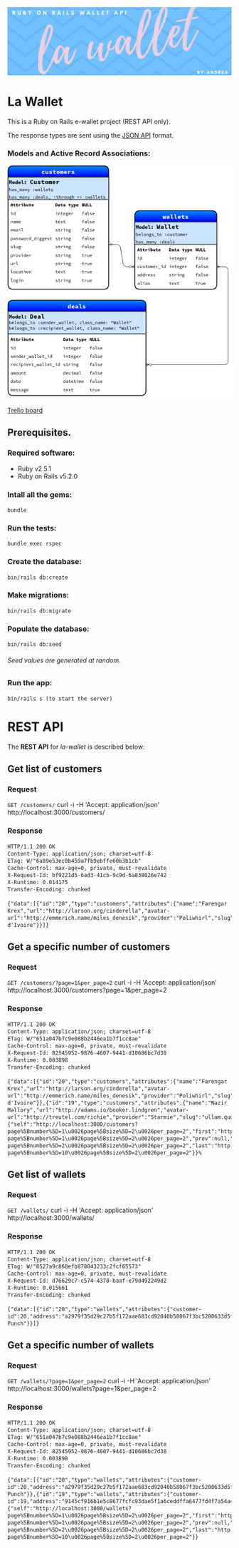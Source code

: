 ![README Banner](banner.png)

# La Wallet

This is a Ruby on Rails e-wallet project (REST API only).

The response types are sent using the [JSON API](http://jsonapi.org/) format.

### Models and Active Record Associations:
![README Banner](er.png)

[Trello board](https://trello.com/b/aW1hcmXf/la-wallet)

## Prerequisites.

### Required software:
+ Ruby v2.5.1
+ Ruby on Rails v5.2.0

### Intall all the gems:
    bundle

### Run the tests:
    bundle exec rspec

### Create the database:
    bin/rails db:create

### Make migrations:
    bin/rails db:migrate

### Populate the database:
    bin/rails db:seed
###### Seed values are generated at random.

### Run the app:
    bin/rails s (to start the server)

# REST API
The **REST API** for *la-wallet* is described below:

## Get list of customers

### Request
`GET /customers/`
    curl -i -H 'Accept: application/json' http://localhost:3000/customers/
    
### Response
    HTTP/1.1 200 OK
    Content-Type: application/json; charset=utf-8
    ETag: W/"6a89e53ec0b459a7fb9ebffe60b3b1cb"
    Cache-Control: max-age=0, private, must-revalidate
    X-Request-Id: bf9221d5-6ad3-41cb-9c9d-6a838026e742
    X-Runtime: 0.014175
    Transfer-Encoding: chunked
    
    {"data":[{"id":"20","type":"customers","attributes":{"name":"Farengar Krex","url":"http://larson.org/cinderella","avatar-url":"http://emmerich.name/miles_denesik","provider":"Poliwhirl","slug":"ex_assumenda","email":"kathyrnskiles@wisoky.org","location":"Cote d'Ivoire"}}]}

## Get a specific number of customers

### Request
`GET /customers/?page=1&per_page=2`
    curl -i -H 'Accept: application/json' http://localhost:3000/customers\?page\=1\&per_page=2
    
### Response
    HTTP/1.1 200 OK
    Content-Type: application/json; charset=utf-8
    ETag: W/"651a047b7c9e088b2446ea1b7f1cc8ae"
    Cache-Control: max-age=0, private, must-revalidate
    X-Request-Id: 82545952-9876-4607-9441-d10686bc7d38
    X-Runtime: 0.003898
    Transfer-Encoding: chunked

    {"data":[{"id":"20","type":"customers","attributes":{"name":"Farengar Krex","url":"http://larson.org/cinderella","avatar-url":"http://emmerich.name/miles_denesik","provider":"Poliwhirl","slug":"ex_assumenda","email":"kathyrnskiles@wisoky.org","location":"Cote d'Ivoire"}},{"id":"19","type":"customers","attributes":{"name":"Nazir Mallory","url":"http://adams.io/booker.lindgren","avatar-url":"http://treutel.com/richie","provider":"Starmie","slug":"ullam.quo","email":"pei@kubsawayn.com","location":"Zambia"}}],"links":{"self":"http://localhost:3000/customers?page%5Bnumber%5D=1\u0026page%5Bsize%5D=2\u0026per_page=2","first":"http://localhost:3000/customers?page%5Bnumber%5D=1\u0026page%5Bsize%5D=2\u0026per_page=2","prev":null,"next":"http://localhost:3000/customers?page%5Bnumber%5D=2\u0026page%5Bsize%5D=2\u0026per_page=2","last":"http://localhost:3000/customers?page%5Bnumber%5D=10\u0026page%5Bsize%5D=2\u0026per_page=2"}}%
    
## Get list of wallets

### Request
`GET /wallets/`
    curl -i -H 'Accept: application/json' http://localhost:3000/wallets/
    
### Response
    HTTP/1.1 200 OK
    Content-Type: application/json; charset=utf-8
    ETag: W/"8527a9c868efb878043233c2fcf65573"
    Cache-Control: max-age=0, private, must-revalidate
    X-Request-Id: d76629c7-c574-4378-baaf-e79d492249d2
    X-Runtime: 0.015661
    Transfer-Encoding: chunked
    
    {"data":[{"id":"20","type":"wallets","attributes":{"customer-id":20,"address":"a2979f35d29c27b5f172aae683cd92040b58067f3bc5200633d5f02a5cb5e348","balance":"58193643.98","alias":"Ice Punch"}}]}

## Get a specific number of wallets

### Request
`GET /wallets/?page=1&per_page=2`
    curl -i -H 'Accept: application/json' http://localhost:3000/wallets\?page\=1\&per_page=2    

### Response
    HTTP/1.1 200 OK
    Content-Type: application/json; charset=utf-8
    ETag: W/"651a047b7c9e088b2446ea1b7f1cc8ae"
    Cache-Control: max-age=0, private, must-revalidate
    X-Request-Id: 82545952-9876-4607-9441-d10686bc7d38
    X-Runtime: 0.003898
    Transfer-Encoding: chunked

    {"data":[{"id":"20","type":"wallets","attributes":{"customer-id":20,"address":"a2979f35d29c27b5f172aae683cd92040b58067f3bc5200633d5f02a5cb5e348","balance":"58193643.98","alias":"Ice Punch"}},{"id":"19","type":"wallets","attributes":{"customer-id":19,"address":"9145cf916b1e5c8677fcfc93dae5f1a6ceddffa6477fd4f7a54a4e964b642722","balance":"681.52","alias":"Counter"}}],"links":{"self":"http://localhost:3000/wallets?page%5Bnumber%5D=1\u0026page%5Bsize%5D=2\u0026per_page=2","first":"http://localhost:3000/wallets?page%5Bnumber%5D=1\u0026page%5Bsize%5D=2\u0026per_page=2","prev":null,"next":"http://localhost:3000/wallets?page%5Bnumber%5D=2\u0026page%5Bsize%5D=2\u0026per_page=2","last":"http://localhost:3000/wallets?page%5Bnumber%5D=10\u0026page%5Bsize%5D=2\u0026per_page=2"}}    
